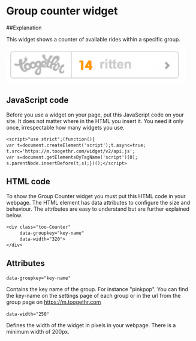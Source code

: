 Group counter widget
====================

##Explanation

This widget shows a counter of available rides within a specific group.

![Group counter widget](/static/img/counter.png)

## JavaScript code

Before you use a widget on your page, put this JavaScript code on your site. It does not matter where in the HTML <body> you insert it. You need it only once, irrespectable how many widgets you use.

```
<script>"use strict";(function(){
var t=document.createElement('script');t.async=true; 
t.src='https://m.toogethr.com/widget/v2/api.js'; 
var s=document.getElementsByTagName('script')[0]; 
s.parentNode.insertBefore(t,s);})();</script>
```

## HTML code

To show the Group Counter widget you must put this HTML code in your webpage. The HTML element has data attributes to configure the size and behaviour. The attributes are easy to understand but are further explained below.

```
<div class="too-Counter"
     data-groupkey="key-name"
     data-width="320">
</div>
``` 

## Attributes

`data-groupkey="key-name"`

Contains the key name of the group. For instance "pinkpop". You can find the key-name on the settings page of each group or in the url from the group page on https://m.toogethr.com

`data-width="250"`

Defines the width of the widget in pixels in your webpage. There is a minimum width of 200px.
